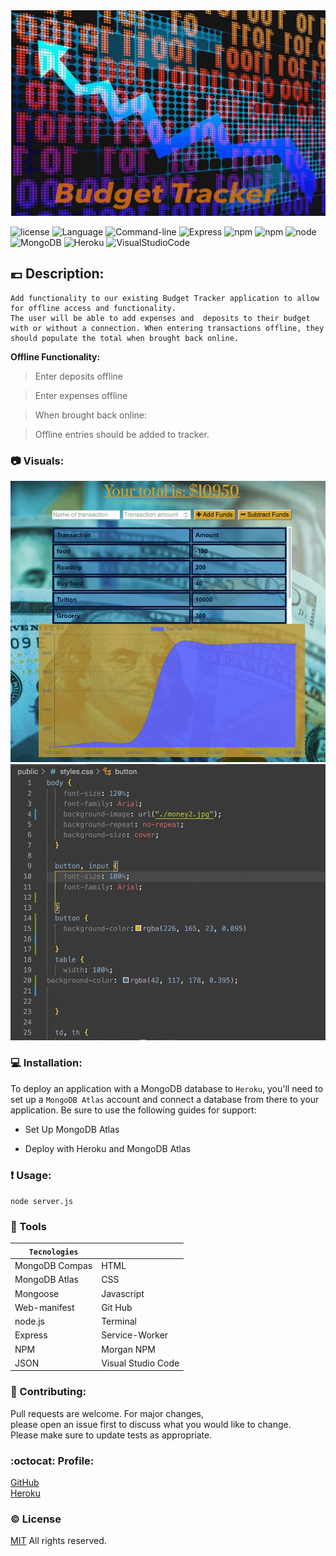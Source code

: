 
 <img src ="./public/tracker-2.png">


![license](https://img.shields.io/badge/license-MIT-blue.svg)
![Language](https://img.shields.io/badge/Languages-HTML,CSS,Jquery,Nodes-violet.svg)
![Command-line](https://img.shields.io/badge/Command-line-blueviolet.svg)
![Express](https://img.shields.io/badge/Express-turquoise.svg)
![npm](https://img.shields.io/badge/npm-red.svg)
![npm](https://img.shields.io/badge/npm-install-grey.svg)
![node](https://img.shields.io/badge/node-green.svg)
![MongoDB](https://img.shields.io/badge/MongoDB-yellow.svg)
![Heroku](https://img.shields.io/badge/Heroku-orange.svg)
![VisualStudioCode](https://img.shields.io/badge/VSC-darkblue.svg)

## :euro: Description:
```
Add functionality to our existing Budget Tracker application to allow for offline access and functionality.
The user will be able to add expenses and  deposits to their budget with or without a connection. When entering transactions offline, they should populate the total when brought back online.
```

**Offline Functionality:**


> Enter deposits offline 

> Enter expenses offline

> When brought back online:

>Offline entries should be added to tracker.

### :camera: Visuals:

![image](./public/picture.png) <br>
![Giphy](./public/gif-min.gif)

### :computer: Installation:

To deploy an application with a MongoDB database to `Heroku`, you'll need to set up a `MongoDB Atlas` account and connect a database from there to your application. Be sure to use the following guides for support:

- Set Up MongoDB Atlas

- Deploy with Heroku and MongoDB Atlas

### :exclamation: Usage:

`node server.js`

### :floppy_disk: Tools

``Tecnologies``  |                    |
---------------- | -------------------| 
MongoDB Compas   | HTML               |
MongoDB Atlas    | CSS                |
Mongoose         | Javascript         |       
Web-manifest     | Git Hub            |
node.js          | Terminal           |
Express          | Service-Worker     |
NPM              | Morgan NPM         |
JSON             | Visual Studio Code |
      

### :wave: Contributing:

Pull requests are welcome. For major changes,<br>
please open an issue first to discuss what you would like to change.<br>
Please make sure to update tests as appropriate.

### :octocat: Profile:

[GitHub](https://github.com/adpir/Progressive-Budget)<br>
[Heroku](https://stark-waters-65434.herokuapp.com/)

### :copyright: License

[MIT](https://github.com/adpir/Progressive-Budget/blob/main/LICENSE) All rights reserved.

